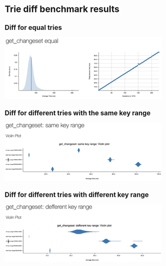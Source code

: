 # Trie diff benchmark results

## Diff for equal tries

![](equal_tries.png)

## Diff for different tries with the same key range

![](same_key_range.png)

## Diff for different tries with different key range

![](different_key_range.png)